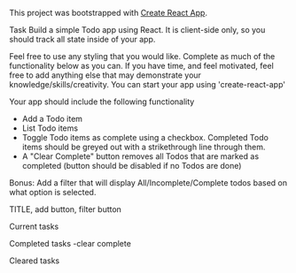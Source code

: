 This project was bootstrapped with [Create React App](https://github.com/facebookincubator/create-react-app).

Task
Build a simple Todo app using React. It is client-side only, so you should track all state inside of your app.

Feel free to use any styling that you would like. Complete as much of the functionality below as you can. If you have time, and feel motivated, feel free to add anything else that may demonstrate your knowledge/skills/creativity.
You can start your app using 'create-react-app'

Your app should include the following functionality
- Add a Todo item
- List Todo items
- Toggle Todo items as complete using a checkbox. Completed Todo items should be greyed out with a strikethrough line through them.
- A "Clear Complete" button removes all Todos that are marked as completed (button should be disabled if no Todos are done)

Bonus: Add a filter that will display All/Incomplete/Complete todos based on what option is selected.



TITLE, add button, filter button

Current tasks

Completed tasks
-clear complete

Cleared tasks 
